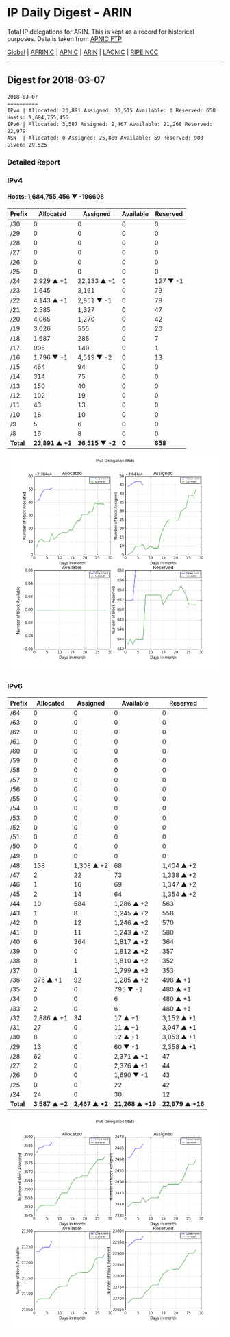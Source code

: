 # IP Daily Digest - ARIN 

Total IP delegations for ARIN. This is kept as a record for historical purposes. Data is taken from [APNIC FTP](https://ftp.apnic.net/)

[Global](https://github.com/csmets/IP-Daily-Digest) | [AFRINIC](https://github.com/csmets/IP-Daily-Digest/tree/master/archives/AFRINIC) | [APNIC](https://github.com/csmets/IP-Daily-Digest/tree/master/archives/APNIC) | [ARIN](https://github.com/csmets/IP-Daily-Digest/tree/master/archives/ARIN) | [LACNIC](https://github.com/csmets/IP-Daily-Digest/tree/master/archives/LACNIC) | [RIPE NCC](https://github.com/csmets/IP-Daily-Digest/tree/master/archives/RIPE_NCC)

---

## Digest for 2018-03-07
```
2018-03-07
==========
IPv4 | Allocated: 23,891 Assigned: 36,515 Available: 0 Reserved: 658 Hosts: 1,684,755,456
IPv6 | Allocated: 3,587 Assigned: 2,467 Available: 21,268 Reserved: 22,979
ASN  | Allocated: 0 Assigned: 25,889 Available: 59 Reserved: 900 Given: 29,525
```

### Detailed Report

### IPv4

#### Hosts: **1,684,755,456 ▼ -196608**

| Prefix | Allocated | Assigned | Available | Reserved |
| ----- | ----- | ----- | ----- | ----- |
| /30 | 0 | 0 | 0 | 0 |
| /29 | 0 | 0 | 0 | 0 |
| /28 | 0 | 0 | 0 | 0 |
| /27 | 0 | 0 | 0 | 0 |
| /26 | 0 | 0 | 0 | 0 |
| /25 | 0 | 0 | 0 | 0 |
| /24 | 2,929 ▲ +1 | 22,133 ▲ +1 | 0 | 127 ▼ -1 |
| /23 | 1,645 | 3,161 | 0 | 79 |
| /22 | 4,143 ▲ +1 | 2,851 ▼ -1 | 0 | 79 |
| /21 | 2,585 | 1,327 | 0 | 47 |
| /20 | 4,065 | 1,270 | 0 | 42 |
| /19 | 3,026 | 555 | 0 | 20 |
| /18 | 1,687 | 285 | 0 | 7 |
| /17 | 905 | 149 | 0 | 1 |
| /16 | 1,796 ▼ -1 | 4,519 ▼ -2 | 0 | 13 |
| /15 | 464 | 94 | 0 | 0 |
| /14 | 314 | 75 | 0 | 0 |
| /13 | 150 | 40 | 0 | 0 |
| /12 | 102 | 19 | 0 | 0 |
| /11 | 43 | 13 | 0 | 0 |
| /10 | 16 | 10 | 0 | 0 |
| /9 | 5 | 6 | 0 | 0 |
| /8 | 16 | 8 | 0 | 0 |
| **Total** | **23,891 ▲ +1** | **36,515 ▼ -2** | **0** | **658** |

![ipv4-stats](ipv4-figure.png)

### IPv6

| Prefix | Allocated | Assigned | Available | Reserved |
| ----- | ----- | ----- | ----- | ----- |
| /64 | 0 | 0 | 0 | 0 |
| /63 | 0 | 0 | 0 | 0 |
| /62 | 0 | 0 | 0 | 0 |
| /61 | 0 | 0 | 0 | 0 |
| /60 | 0 | 0 | 0 | 0 |
| /59 | 0 | 0 | 0 | 0 |
| /58 | 0 | 0 | 0 | 0 |
| /57 | 0 | 0 | 0 | 0 |
| /56 | 0 | 0 | 0 | 0 |
| /55 | 0 | 0 | 0 | 0 |
| /54 | 0 | 0 | 0 | 0 |
| /53 | 0 | 0 | 0 | 0 |
| /52 | 0 | 0 | 0 | 0 |
| /51 | 0 | 0 | 0 | 0 |
| /50 | 0 | 0 | 0 | 0 |
| /49 | 0 | 0 | 0 | 0 |
| /48 | 138 | 1,308 ▲ +2 | 68 | 1,404 ▲ +2 |
| /47 | 2 | 22 | 73 | 1,338 ▲ +2 |
| /46 | 1 | 16 | 69 | 1,347 ▲ +2 |
| /45 | 2 | 14 | 64 | 1,354 ▲ +2 |
| /44 | 10 | 584 | 1,286 ▲ +2 | 563 |
| /43 | 1 | 8 | 1,245 ▲ +2 | 558 |
| /42 | 0 | 12 | 1,246 ▲ +2 | 570 |
| /41 | 0 | 11 | 1,243 ▲ +2 | 580 |
| /40 | 6 | 364 | 1,817 ▲ +2 | 364 |
| /39 | 0 | 0 | 1,812 ▲ +2 | 357 |
| /38 | 0 | 1 | 1,810 ▲ +2 | 352 |
| /37 | 0 | 1 | 1,799 ▲ +2 | 353 |
| /36 | 376 ▲ +1 | 92 | 1,285 ▲ +2 | 498 ▲ +1 |
| /35 | 2 | 0 | 795 ▼ -2 | 480 ▲ +1 |
| /34 | 0 | 0 | 6 | 480 ▲ +1 |
| /33 | 2 | 0 | 6 | 480 ▲ +1 |
| /32 | 2,886 ▲ +1 | 34 | 17 ▲ +1 | 3,152 ▲ +1 |
| /31 | 27 | 0 | 11 ▲ +1 | 3,047 ▲ +1 |
| /30 | 8 | 0 | 12 ▲ +1 | 3,053 ▲ +1 |
| /29 | 13 | 0 | 60 ▼ -1 | 2,358 ▲ +1 |
| /28 | 62 | 0 | 2,371 ▲ +1 | 47 |
| /27 | 2 | 0 | 2,376 ▲ +1 | 44 |
| /26 | 0 | 0 | 1,690 ▼ -1 | 43 |
| /25 | 0 | 0 | 22 | 42 |
| /24 | 24 | 0 | 30 | 12 |
| **Total** | **3,587 ▲ +2** | **2,467 ▲ +2** | **21,268 ▲ +19** | **22,979 ▲ +16** |

![ipv6-stats](ipv6-figure.png)